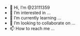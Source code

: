 - 👋 Hi, I’m @23111359
- 👀 I’m interested in ...
- 🌱 I’m currently learning ...
- 💞️ I’m looking to collaborate on ...
- 📫 How to reach me ...

<!---
23111359/23111359 is a ✨ special ✨ repository because its `README.md` (this f

ile) appears on your GitHub profile.
You can click the Preview link to take a look at your changes.
--->
